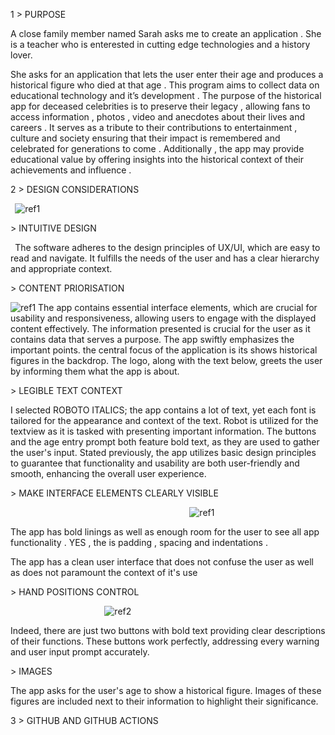 1    > PURPOSE 

A close family member named Sarah asks me to create an application . She is a teacher who is enterested in cutting edge technologies and a history lover.

She asks for  an application that lets the user enter their age and produces a historical figure who died at that age . This program aims to collect data on educational technology and it’s development . The purpose of the historical app for deceased celebrities is to preserve their legacy , allowing fans to access information , photos , video and anecdotes about their lives and careers . It serves as a tribute to their contributions to entertainment , culture and society ensuring that their impact is remembered and celebrated for generations to come . Additionally , the app may provide educational value by offering insights into the historical context of their achievements and influence .

2     > DESIGN CONSIDERATIONS

` `![ref1]

\> INTUITIVE DESIGN 

` `The software adheres to the design principles of UX/UI, which are easy to read and navigate. It fulfills the needs of the user and has a clear hierarchy and appropriate context.

\> CONTENT PRIORISATION

![ref1]
The app contains essential interface elements, which are crucial for usability and responsiveness, allowing users to engage with the displayed content effectively.
The information presented is crucial for the user as it contains data that serves a purpose.
The app swiftly emphasizes the important points.
the central focus of the application is its
shows historical figures in the backdrop.
The logo, along with the text below,
greets the user by informing them
what the app is about. 

\> LEGIBLE TEXT CONTEXT 

I selected ROBOTO ITALICS; the app contains a lot of text, yet each font is tailored for the appearance and context of the text. Robot is utilized for the textview as it is tasked with presenting important information.
The buttons and the age entry prompt both feature bold text, as they are used to gather the user's input.
Stated previously, the app utilizes basic design principles to guarantee that functionality and usability are both user-friendly and smooth, enhancing the overall user experience.

\> MAKE INTERFACE ELEMENTS CLEARLY VISIBLE 

`                                        `![ref1]

The app has bold linings as well as enough room for the user to see all app functionality . YES , the is padding , spacing and indentations .

The app has a clean user interface that does not confuse the user as well as does not paramount the context of it's use 

\>  HAND POSITIONS CONTROL 

`                     `![ref2]

Indeed, there are just two buttons with bold text providing clear descriptions of their functions. These buttons work perfectly, addressing every warning and user input prompt accurately. 

\> IMAGES

The app asks for the user's age to show a historical figure. Images of these figures are included next to their information to highlight their significance.

3       > GITHUB AND GITHUB ACTIONS 


[ref1]: Aspose.Words.94cf15f3-700f-48fb-9bef-8237e3f01414.001.png
[ref2]: Aspose.Words.94cf15f3-700f-48fb-9bef-8237e3f01414.002.png

